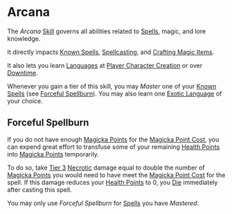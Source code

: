 # Arcana

The *Arcana* [Skill](../Skills.md) governs all abilities related to [Spells](../../../Magic/Spells.md), magic, and lore knowledge.

It directly impacts [Known Spells](../../../Magic/Spellcasting/Spell%20Learning/Known%20Spells.md), [Spellcasting](../../../Magic/Spellcasting/Spellcasting.md), and [Crafting Magic Items](../../../Magic/Crafting/Crafting%20Magic%20Items.md).

It also lets you learn [Languages](../../Ancenstries/The%20People%20of%20Mithrinia/Languages/Languages.md) at [Player Character Creation](../../../Character%20Creation/Player%20Character%20Creation.md) or over [Downtime](../../../Game%20Procedures/Exploration/Downtime.md).

Whenever you gain a tier of this skill, you may *Master* one of your [Known Spells](../../../Magic/Spellcasting/Spell%20Learning/Known%20Spells.md) (see [Forceful Spellburn](#Forceful%20Spellburn)). You may also learn one [Exotic Language](../../Ancenstries/The%20People%20of%20Mithrinia/Languages/Languages.md#Exotic%20Languages) of your choice.

## Forceful Spellburn

If you do not have enough [Magicka Points](../../Point%20Pools/Magicka%20Points.md) for the [Magicka Point Cost](../../../Magic/Spellcasting/Magicka%20Point%20Cost.md), you can expend great effort to transfuse some of your remaining [Health Points](../../Point%20Pools/Health%20Points.md) into [Magicka Points](../../Point%20Pools/Magicka%20Points.md) temporarily.

To do so, take [Tier 3](../../../Game%20Procedures/Combat/Damage/Damage%20Tiers/Tier%203.md) [Necrotic](../../../Game%20Procedures/Combat/Damage/Damage%20Types/Necrotic.md) damage equal to double the number of [Magicka Points](../../Point%20Pools/Magicka%20Points.md) you would need to have meet the [Magicka Point Cost](../../../Magic/Spellcasting/Magicka%20Point%20Cost.md) for the spell. If this damage reduces your [Health Points](../../Point%20Pools/Health%20Points.md) to 0, you [Die](../../../Game%20Procedures/Conditions/Dying.md#Dead) immediately after casting this spell.

You may only use *Forceful Spellburn* for [Spells](../../../Magic/Spells.md) you have *Mastered*.
